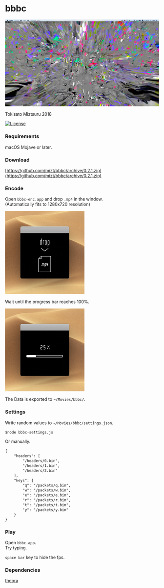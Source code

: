 # bbbc

![](./img/fig01.png "")

Tokisato Miztsuru 2018

[![License](https://img.shields.io/badge/License-BSD%203--Clause-blue.svg)](https://opensource.org/licenses/BSD-3-Clause)

### Requirements

macOS Mojave or later.

### Download

[https://github.com/mizt/bbbc/archive/0.2.1.zip](https://github.com/mizt/bbbc/archive/0.2.1.zip)

### Encode

Open `bbbc-enc.app` and drop `.mp4` in the window.    
(Automatically fits to 1280x720 resolution)   

![](./img/fig02.png "")

Wait until the progress bar reaches 100%.  

![](./img/fig03.png "")

The Data is exported to `~/Movies/bbbc/`. 


### Settings

Write random values to `~/Movies/bbbc/settings.json`.

	$node bbbc-settings.js

Or manually.
	
	{
		"headers": [
			"/headers/0.bin",
			"/headers/1.bin",
			"/headers/2.bin"
		],
		"keys": {
			"q": "/packets/q.bin",
			"w": "/packets/w.bin",
			"e": "/packets/e.bin",
			"r": "/packets/r.bin",
			"t": "/packets/t.bin",
			"y": "/packets/y.bin"
		}
	}

### Play

Open `bbbc.app`.    
Try typing.

`space bar` key to hide the fps.

### Dependencies

[theora](https://www.theora.org/faq/#14)

